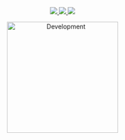 <p align="center">
<a href="https://wa.me/254114141192"><img src="https://img.shields.io/badge/Contact Beltah Tech-25D366?style=for-the-badge&logo=whatsapp&logoColor=white" />
<a href="https://whatsapp.com/channel/0029VaRHDBKKmCPKp9B2uH2F"><img src="https://img.shields.io/badge/Join Official Channel-25D366?style=for-the-badge&logo=whatsapp&logoColor=white" />
<a href="https://www.youtube.com/@Beltahtech2024"><img src="https://img.shields.io/badge/Subscribe-ff0000?style=for-the-badge&logo=youtube&logoColor=ff000000&link=https://www.youtube.com/@Beltahtech2024" /><br>
<p align="center">
<img alt="Development" width="250" src="https://media2.giphy.com/media/W9tBvzTXkQopi/giphy.gif?cid=6c09b952xu6syi1fyqfyc04wcfk0qvqe8fd7sop136zxfjyn&ep=v1_internal_gif_by_id&rid=giphy.gif&ct=g" /> </p>

